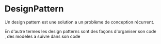 # DesignPattern

Un design pattern est une solution a un problème de conception récurrent.

En d'autre termes les design patterns sont des façons d'organiser son code , des modeles a suivre dans son code 
<!--stackedit_data:
eyJoaXN0b3J5IjpbLTE3NjEzNTA4NTQsNTQzMTE4MjM1XX0=
-->